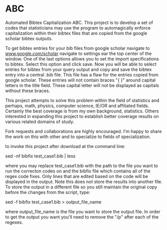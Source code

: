# ABC
Automated Bibtex Capitalization ABC. This project is to develop a set of codes that statisticians may use the program to automagically enforce capitalization within their bibtex files that are copied from the google scholar bibtex outputs.  


To get bibtex entries for your bib files from google scholar navigate to www.google.com/scholar navigate to settings ear the top center of the window. One of the last options allows you to set the import specifications to bibtex. 
Select this option and click save. Now you will be able to select entries for bibtex from your query output and copy and save the bibtex entry into a central .bib file. This file has a flaw for the entries copied from google scholar. 
These entries will not contain  braces "{ }" around capital letters in the title field. These capital letter will not be displayed as capitals without these braces. 

This project attempts to solve this problem within the field of statistics and perhaps, math, physics, computer science, IE/OR and affiliated fields. Certainly the best coverage is from my own background, statistics. Others interested in expanding this
project to establish better coverage results on various related domains of study. 

Fork requests and collaborations are highly encouraged. I'm happy to share the work on this with other and to specialize to fields of specialization. 

to invoke this project after download at the command line: 

sed -nf  bibfix test_case1.bib | less 

where you may replace test_case1.bib with the path to the file you want to run the correcton codes on and the bibfix file  which contains all of the regex code fixes. Only lines that are edited based on the code will be displayed in the output. Note this does not store the results into another file. To store the output in a different file so you still maintain the original copy before the changes from the script, type: 

sed -f  bibfix test_case1.bib > output_file_name 

where output_file_name is the file you want to store the output file. In order to get the output you want you'll need to remove the "/p" after each of the regexes. 
